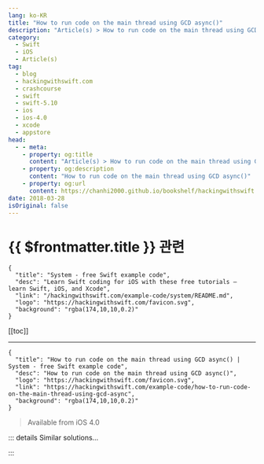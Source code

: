 ```yaml
---
lang: ko-KR
title: "How to run code on the main thread using GCD async()"
description: "Article(s) > How to run code on the main thread using GCD async()"
category:
  - Swift
  - iOS
  - Article(s)
tag: 
  - blog
  - hackingwithswift.com
  - crashcourse
  - swift
  - swift-5.10
  - ios
  - ios-4.0
  - xcode
  - appstore
head:
  - - meta:
    - property: og:title
      content: "Article(s) > How to run code on the main thread using GCD async()"
    - property: og:description
      content: "How to run code on the main thread using GCD async()"
    - property: og:url
      content: https://chanhi2000.github.io/bookshelf/hackingwithswift.com/example-code/how-to-run-code-on-the-main-thread-using-gcd-async.html
date: 2018-03-28
isOriginal: false
---
```


# {{ $frontmatter.title }} 관련

```component VPCard
{
  "title": "System - free Swift example code",
  "desc": "Learn Swift coding for iOS with these free tutorials – learn Swift, iOS, and Xcode",
  "link": "/hackingwithswift.com/example-code/system/README.md",
  "logo": "https://hackingwithswift.com/favicon.svg",
  "background": "rgba(174,10,10,0.2)"
}
```

[[toc]]

---

```component VPCard
{
  "title": "How to run code on the main thread using GCD async() | System - free Swift example code",
  "desc": "How to run code on the main thread using GCD async()",
  "logo": "https://hackingwithswift.com/favicon.svg",
  "link": "https://hackingwithswift.com/example-code/how-to-run-code-on-the-main-thread-using-gcd-async",
  "background": "rgba(174,10,10,0.2)"
}
```

> Available from iOS 4.0

<!-- TODO: 작성 -->

<!-- 
Swift offers you two ways to run code on the main thread: GCD and `performSelector(onMainThread:)`. The first option looks like this:

```swift
DispatchQueue.main.async { [unowned self] in
    self.yourCodeHere()
}
```

The second option looks like this:

```swift
performSelector(onMainThread: #selector(yourCodeHere), with: nil, waitUntilDone: false)
```

The GCD option (the first one) has the advantage that you can write your code inline, whereas the second one requires a dedicated method you can call.

-->

::: details Similar solutions…

<!--
/quick-start/concurrency/main-thread-and-main-queue-whats-the-difference">Main thread and main queue: what’s the difference? 
/quick-start/concurrency/how-to-use-mainactor-to-run-code-on-the-main-queue">How to use @MainActor to run code on the main queue 
/example-code/system/how-to-run-code-asynchronously-using-gcd-async">How to run code asynchronously using GCD async() 
/quick-start/concurrency/how-to-call-an-async-function-using-async-let">How to call an async function using async let 
/example-code/system/how-to-run-code-when-your-app-is-terminated">How to run code when your app is terminated</a>
-->

:::

